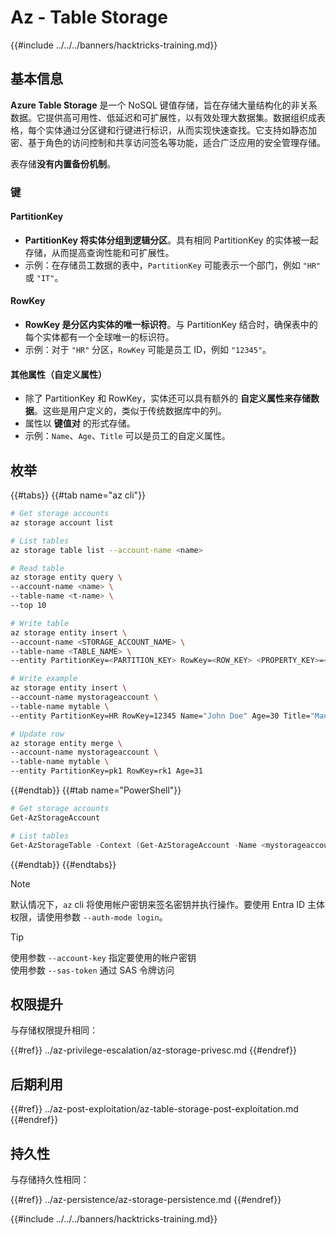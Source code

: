 # Az - Table Storage

{{#include ../../../banners/hacktricks-training.md}}

## 基本信息

**Azure Table Storage** 是一个 NoSQL 键值存储，旨在存储大量结构化的非关系数据。它提供高可用性、低延迟和可扩展性，以有效处理大数据集。数据组织成表格，每个实体通过分区键和行键进行标识，从而实现快速查找。它支持如静态加密、基于角色的访问控制和共享访问签名等功能，适合广泛应用的安全管理存储。

表存储**没有内置备份机制**。

### 键

#### **PartitionKey**

- **PartitionKey 将实体分组到逻辑分区**。具有相同 PartitionKey 的实体被一起存储，从而提高查询性能和可扩展性。
- 示例：在存储员工数据的表中，`PartitionKey` 可能表示一个部门，例如 `"HR"` 或 `"IT"`。

#### **RowKey**

- **RowKey 是分区内实体的唯一标识符**。与 PartitionKey 结合时，确保表中的每个实体都有一个全球唯一的标识符。
- 示例：对于 `"HR"` 分区，`RowKey` 可能是员工 ID，例如 `"12345"`。

#### **其他属性（自定义属性）**

- 除了 PartitionKey 和 RowKey，实体还可以具有额外的 **自定义属性来存储数据**。这些是用户定义的，类似于传统数据库中的列。
- 属性以 **键值对** 的形式存储。
- 示例：`Name`、`Age`、`Title` 可以是员工的自定义属性。

## 枚举

{{#tabs}}
{{#tab name="az cli"}}
```bash
# Get storage accounts
az storage account list

# List tables
az storage table list --account-name <name>

# Read table
az storage entity query \
--account-name <name> \
--table-name <t-name> \
--top 10

# Write table
az storage entity insert \
--account-name <STORAGE_ACCOUNT_NAME> \
--table-name <TABLE_NAME> \
--entity PartitionKey=<PARTITION_KEY> RowKey=<ROW_KEY> <PROPERTY_KEY>=<PROPERTY_VALUE>

# Write example
az storage entity insert \
--account-name mystorageaccount \
--table-name mytable \
--entity PartitionKey=HR RowKey=12345 Name="John Doe" Age=30 Title="Manager"

# Update row
az storage entity merge \
--account-name mystorageaccount \
--table-name mytable \
--entity PartitionKey=pk1 RowKey=rk1 Age=31
```
{{#endtab}}
{{#tab name="PowerShell"}}
```powershell
# Get storage accounts
Get-AzStorageAccount

# List tables
Get-AzStorageTable -Context (Get-AzStorageAccount -Name <mystorageaccount> -ResourceGroupName <ResourceGroupName>).Context
```
{{#endtab}}
{{#endtabs}}

> [!NOTE]
> 默认情况下，`az` cli 将使用帐户密钥来签名密钥并执行操作。要使用 Entra ID 主体权限，请使用参数 `--auth-mode login`。

> [!TIP]
> 使用参数 `--account-key` 指定要使用的帐户密钥\
> 使用参数 `--sas-token` 通过 SAS 令牌访问

## 权限提升

与存储权限提升相同：

{{#ref}}
../az-privilege-escalation/az-storage-privesc.md
{{#endref}}

## 后期利用

{{#ref}}
../az-post-exploitation/az-table-storage-post-exploitation.md
{{#endref}}

## 持久性

与存储持久性相同：

{{#ref}}
../az-persistence/az-storage-persistence.md
{{#endref}}

{{#include ../../../banners/hacktricks-training.md}}
